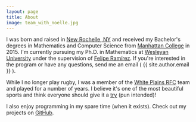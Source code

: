 ```yaml
---
layout: page
title: About
image: team_with_noelle.jpg
---
```


I was born and raised in [New Rochelle, NY][newro] and received my Bachelor's degrees in Mathematics and Computer Science from [Manhattan College][mancol] in 2015. I'm currently pursuing my Ph.D. in Mathematics at [Wesleyan University][wes] under the supervision of [Felipe Ramírez][felipe]. If you're interested in the program or have any questions, send me an email ( {{ site.author.email }} ).

While I no longer play rugby, I was a member of the [White Plains RFC][wprfc] team and played for a number of years. I believe it's one of the most beautiful sports and think everyone should give it a [try][try] (pun intended)!

I also enjoy programming in my spare time (when it exists). Check out my projects on [GitHub][github].

[felipe]: http://framirez.web.wesleyan.edu
[github]: https://github.com/apoliveira
[newro]: https://en.wikipedia.org/wiki/New_Rochelle,_New_York
[try]: https://en.wikipedia.org/wiki/Try
[mancol]: https://manhattan.edu/
[wes]: http://wesleyan.edu/
[wprfc]: http://www.whiteplainsrugby.com/
